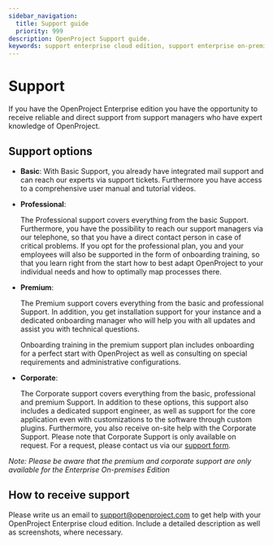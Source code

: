 ```yaml
---
sidebar_navigation:
  title: Support guide
  priority: 999
description: OpenProject Support guide.
keywords: support enterprise cloud edition, support enterprise on-premises edition
---
```

# Support

If you have the OpenProject Enterprise edition you have the opportunity to receive reliable and direct support from support managers who have expert knowledge of OpenProject.

## Support options

- **Basic**: 
  With Basic Support, you already have integrated mail support and can reach our experts via support tickets. Furthermore you have access to a comprehensive user manual and tutorial videos.

- **Professional**:

  The Professional support covers everything from the basic Support. Furthermore, you have the possibility to reach our support managers via our telephone, so that you have a direct contact person in case of critical problems. If you opt for the professional plan, you and your employees will also be supported in the form of onboarding training, so that you learn right from the start how to best adapt OpenProject to your individual needs and how to optimally map processes there. 

- **Premium**:

  The Premium support covers everything from the basic and professional Support. In addition, you get installation support for your instance and a dedicated onboarding manager who will help you with all updates and assist you with technical questions. 

  Onboarding training in the premium support plan includes onboarding for a perfect start with OpenProject as well as consulting on special requirements and administrative configurations.

- **Corporate**: 

  The Corporate support covers everything from the basic, professional and premium Support. In addition to these options, this support also includes a dedicated support engineer, as well as support for the core application even with customizations to the software through custom plugins. Furthermore, you also receive on-site help with the Corporate Support. Please note that Corporate Support is only available on request. For a request, please contact us via our [support form](https://www.openproject.org/contact/). 

*Note: Please be aware that the premium and corporate support are only available for the Enterprise On-premises Edition*

## How to receive support

Please write us an email to [support@openproject.com](mailto:support@openproject.com) to get help with your OpenProject Enterprise cloud edition. Include a  detailed description as well as screenshots, where necessary.
